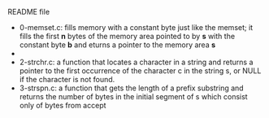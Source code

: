 README file
* 0-memset.c: fills memory with a constant byte just like the memset; it fills the first **n** bytes of the memory area pointed to by **s** with the constant byte **b** and eturns a pointer to the memory area **s**
*
* 2-strchr.c: a function that locates a character in a string and returns a pointer to the first occurrence of the character c in the string s, or NULL if the character is not found.
* 3-strspn.c: a function that gets the length of a prefix substring and returns the number of bytes in the initial segment of s which consist only of bytes from accept
